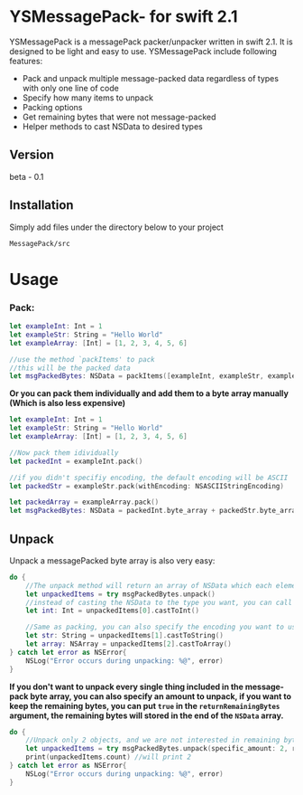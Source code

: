 # YSMessagePack- for swift 2.1

YSMessagePack is a messagePack packer/unpacker written in swift 2.1. It is designed to be light and easy to use. YSMessagePack include following features:

- Pack and unpack multiple message-packed data regardless of types with only one line of code
- Specify how many items to unpack
- Packing options
- Get remaining bytes that were not message-packed
- Helper methods to cast NSData to desired types

## Version
beta - 0.1

## Installation

Simply add files under the directory below to your project                                                                                                                                                                                                                                                                  
```url
MessagePack/src
```

# Usage 
### Pack:

```swift
let exampleInt: Int = 1
let exampleStr: String = "Hello World"
let exampleArray: [Int] = [1, 2, 3, 4, 5, 6]

//use the method `packItems' to pack 
//this will be the packed data
let msgPackedBytes: NSData = packItems([exampleInt, exampleStr, exampleArray]) 
```

**Or you can pack them individually and add them to a byte array manually (Which is also less expensive)**

```swift
let exampleInt: Int = 1
let exampleStr: String = "Hello World"
let exampleArray: [Int] = [1, 2, 3, 4, 5, 6]

//Now pack them idividually
let packedInt = exampleInt.pack()

//if you didn't specifiy encoding, the default encoding will be ASCII
let packedStr = exampleStr.pack(withEncoding: NSASCIIStringEncoding) 

let packedArray = exampleArray.pack()
let msgPackedBytes: NSData = packedInt.byte_array + packedStr.byte_array + packedArray.byte_array
```
## Unpack
Unpack a messagePacked byte array is also very easy:

```swift
do {
    //The unpack method will return an array of NSData which each element is an unpacked object
    let unpackedItems = try msgPackedBytes.unpack()
    //instead of casting the NSData to the type you want, you can call these `.castTo..` methods to do the job for you
    let int: Int = unpackedItems[0].castToInt()

    //Same as packing, you can also specify the encoding you want to use, default is ASCII
    let str: String = unpackedItems[1].castToString() 
    let array: NSArray = unpackedItems[2].castToArray() 
} catch let error as NSError{
    NSLog("Error occurs during unpacking: %@", error)
}
```
**If you don't want to unpack every single thing included in the message-pack byte array, you can also specify an amount to unpack, if you want to keep the remaining bytes, you can put `true` in the `returnRemainingBytes` argument, the remaining bytes will stored in the end of the `NSData` array.**

```swift
do {
    //Unpack only 2 objects, and we are not interested in remaining bytes
    let unpackedItems = try msgPackedBytes.unpack(specific_amount: 2, returnRemainingBytes: false)
    print(unpackedItems.count) //will print 2
} catch let error as NSError{
    NSLog("Error occurs during unpacking: %@", error)
}
```


